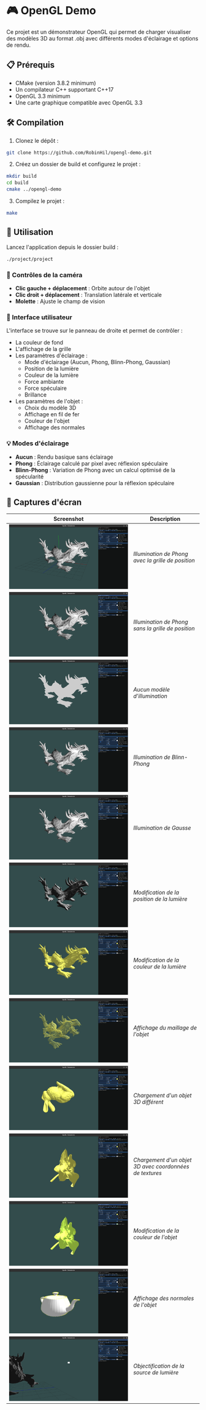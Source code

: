 # 🎮 OpenGL Demo

Ce projet est un démonstrateur OpenGL qui permet de charger visualiser des modèles 3D au format .obj avec différents modes d'éclairage et options de rendu.

## 📋 Prérequis

- CMake (version 3.8.2 minimum)
- Un compilateur C++ supportant C++17
- OpenGL 3.3 minimum
- Une carte graphique compatible avec OpenGL 3.3

## 🛠️ Compilation

1. Clonez le dépôt :

```bash
git clone https://github.com/RobinHil/opengl-demo.git
```

2. Créez un dossier de build et configurez le projet :

```bash
mkdir build
cd build
cmake ../opengl-demo
```

3. Compilez le projet :

```bash
make
```

## 🚀 Utilisation

Lancez l'application depuis le dossier build :
```bash
./project/project
```

### 🎯 Contrôles de la caméra

- **Clic gauche + déplacement** : Orbite autour de l'objet
- **Clic droit + déplacement** : Translation latérale et verticale
- **Molette** : Ajuste le champ de vision

### 🔧 Interface utilisateur

L'interface se trouve sur le panneau de droite et permet de contrôler :

- La couleur de fond
- L'affichage de la grille
- Les paramètres d'éclairage :
  - Mode d'éclairage (Aucun, Phong, Blinn-Phong, Gaussian)
  - Position de la lumière
  - Couleur de la lumière
  - Force ambiante
  - Force spéculaire
  - Brillance
- Les paramètres de l'objet :
  - Choix du modèle 3D
  - Affichage en fil de fer
  - Couleur de l'objet
  - Affichage des normales

### 💡 Modes d'éclairage

- **Aucun** : Rendu basique sans éclairage
- **Phong** : Éclairage calculé par pixel avec réflexion spéculaire
- **Blinn-Phong** : Variation de Phong avec un calcul optimisé de la spécularité
- **Gaussian** : Distribution gaussienne pour la réflexion spéculaire

## 📸 Captures d'écran

| Screenshot | Description |
| --- | --- |
| ![Illumination de Phong avec la grille de position](./screenshots/1.png) | *Illumination de Phong avec la grille de position* |
| ![Illumination de Phong sans la grille de position](./screenshots/2.png) | *Illumination de Phong sans la grille de position* |
| ![Aucun modèle d'illumination](./screenshots/3.png) | *Aucun modèle d'illumination* |
| ![Illumination de Blinn-Phong](./screenshots/4.png) | *Illumination de Blinn-Phong* |
| ![Illumination de Gausse](./screenshots/5.png) | *Illumination de Gausse* |
| ![Modification de la position de la lumière](./screenshots/6.png) | *Modification de la position de la lumière* |
| ![Modification de la couleur de la lumière](./screenshots/7.png) | *Modification de la couleur de la lumière* |
| ![Affichage du maillage de l'objet](./screenshots/8.png) | *Affichage du maillage de l'objet* |
| ![Chargement d'un objet 3D différent](./screenshots/9.png) | *Chargement d'un objet 3D différent* |
| ![Chargement d'un objet 3D différent plus grand, dézoom obligatoire](./screenshots/10.png) | *Chargement d'un objet 3D avec coordonnées de textures* |
| ![Modification de la couleur de l'objet](./screenshots/11.png) | *Modification de la couleur de l'objet* |
| ![Affichage des normales de l'objet](./screenshots/12.png) | *Affichage des normales de l'objet* |
| ![Objectification de la source de lumière](./screenshots/13.png) | *Objectification de la source de lumière* |
